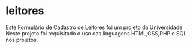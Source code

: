 # leitores
Este Formulário de Cadastro de Leitores foi um projeto da Universidade
Neste projeto foi requisitado o uso das linguagens HTML,CSS,PHP e SQL nos projetos.
